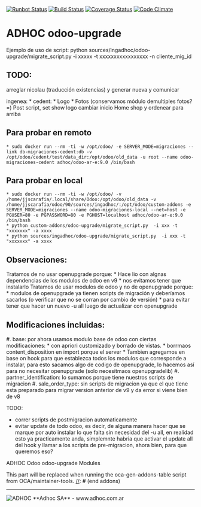 [![Runbot Status](http://runbot.adhoc.com.a1r/runbot/badge/flat/12/9.0.svg)](http://runbot.adhoc.com.ar/runbot/repo/github-com-ingadhoc-odoo-upgrade-12)
[![Build Status](https://travis-ci.org/ingadhoc/odoo-upgrade.svg?branch=9.0)](https://travis-ci.org/ingadhoc/odoo-upgrade)
[![Coverage Status](https://coveralls.io/repos/ingadhoc/odoo-upgrade/badge.png?branch=9.0)](https://coveralls.io/r/ingadhoc/odoo-upgrade?branch=9.0)
[![Code Climate](https://codeclimate.com/github/ingadhoc/odoo-upgrade/badges/gpa.svg)](https://codeclimate.com/github/ingadhoc/odoo-upgrade)

# ADHOC odoo-upgrade

Ejemplo de uso de script:
python sources/ingadhoc/odoo-upgrade/migrate_script.py  -i xxxxx -t xxxxxxxxxxxxxxxxx -n cliente_mig_id


## TODO:
arreglar nicolau (traducción existencias) y generar nueva y comunicar

ingenea:
    * cedent:
        * Logo
        * Fotos (conservamos módulo demultiples fotos?=)
        Post script, set show logo
        cambiar inicio Home shop y ordenear para arriba 

## Para probar en remoto
    * sudo docker run --rm -ti -w /opt/odoo/ -e SERVER_MODE=migraciones --link db-migraciones-cedent:db -v /opt/odoo/cedent/test/data_dir:/opt/odoo/old_data -u root --name odoo-migraciones-cedent adhoc/odoo-ar-e:9.0 /bin/bash

## Para probar en local
    * sudo docker run --rm -ti -w /opt/odoo/ -v /home/jjscarafia/.local/share/Odoo:/opt/odoo/old_data -v /home/jjscarafia/odoo/90/sources/ingadhoc/:/opt/odoo/custom-addons -e SERVER_MODE=migraciones --name odoo-migraciones-local --net=host -e PGUSER=80 -e PGPASSWORD=80 -e PGHOST=localhost adhoc/odoo-ar-e:9.0 /bin/bash
    * python custom-addons/odoo-upgrade/migrate_script.py  -i xxx -t "xxxxxxx" -a xxxx
    * python sources/ingadhoc/odoo-upgrade/migrate_script.py  -i xxx -t "xxxxxxx" -a xxxx

## Observaciones:

Tratamos de no usar openupgrade porque:
     * Hace lio con algnas dependencias de los modulos de odoo en v9
     * nos evitamos tener que instalarlo
Tratamos de usar modulos de odoo y no de openupgrade porque:
    * modulos de openupgrade ya tienen scripts de migración y deberíamos sacarlos (o verificar que no se corran por cambio de versión) 
    * para evitar tener que hacer un nuevo -u all luego de actualizar con openupgrade


## Modificaciones incluidas:

#. base: por ahora usamos modulo base de odoo con ciertas modificaciones:
    * con apriori customizado y borrado de vistas.
    * borrmaos content_disposition en import porque el server 
    * Tambien agregamos en base on hook para que establezca todos los modulos que corresponde a instalar, para esto sacamos algo de codigo de openupgrade, lo hacemos así para no necesitar openupgrade (solo necesitmaos openupgradelib)
#. partner_identification: lo sumamos porque tiene nuestros scripts de migracion
#. sale_order_type: sin scripts de migracion ya que el que tiene esta preparado para migrar version anterior de v9 y da error si viene bien de v8

TODO:
* correr scripts de postmigracion automaticamente
* evitar update de todo odoo, es decir, de alguna manera hacer que se marque por auto instalar lo que falta sin necesidad del -u all, en realidad esto ya practicamente anda, simplemnte habria que activar el update all del hook y llamar a los scripts de pre-migracion, ahora bien, para que queremos eso?

ADHOC Odoo odoo-upgrade Modules

[//]: # (addons)
This part will be replaced when running the oca-gen-addons-table script from OCA/maintainer-tools.
[//]: # (end addons)

----

<img alt="ADHOC" src="http://fotos.subefotos.com/83fed853c1e15a8023b86b2b22d6145bo.png" />
**Adhoc SA** - www.adhoc.com.ar
